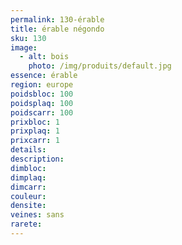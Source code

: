 ```yaml
---
permalink: 130-érable
title: érable négondo 
sku: 130
image: 
  - alt: bois
    photo: /img/produits/default.jpg
essence: érable
region: europe
poidsbloc: 100
poidsplaq: 100
poidscarr: 100
prixbloc: 1
prixplaq: 1
prixcarr: 1
details: 
description: 
dimbloc: 
dimplaq: 
dimcarr: 
couleur: 
densite: 
veines: sans
rarete: 
---
```

